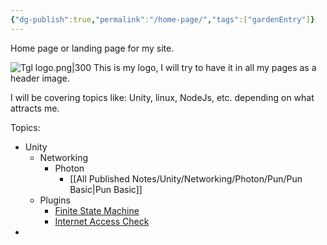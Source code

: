 ```yaml
---
{"dg-publish":true,"permalink":"/home-page/","tags":["gardenEntry"]}
---
```



Home page or landing page for my site.

![Tgl logo.png|300](/img/user/Images/Logo/Tgl%20logo.png)
This is my logo, I will try to have it in all my pages as a header image.

 I will be covering topics like: Unity, linux, NodeJs, etc. depending on what attracts me.

Topics:
- Unity
	- Networking
		- Photon
			- [[All Published Notes/Unity/Networking/Photon/Pun/Pun Basic\|Pun Basic]]
	- Plugins
		- [Finite State Machine](https://github.com/tglGames-Plugins/Finite-State-Machine)
		- [Internet Access Check](https://github.com/tglGames-Plugins/Internet_Access_Check)
- 